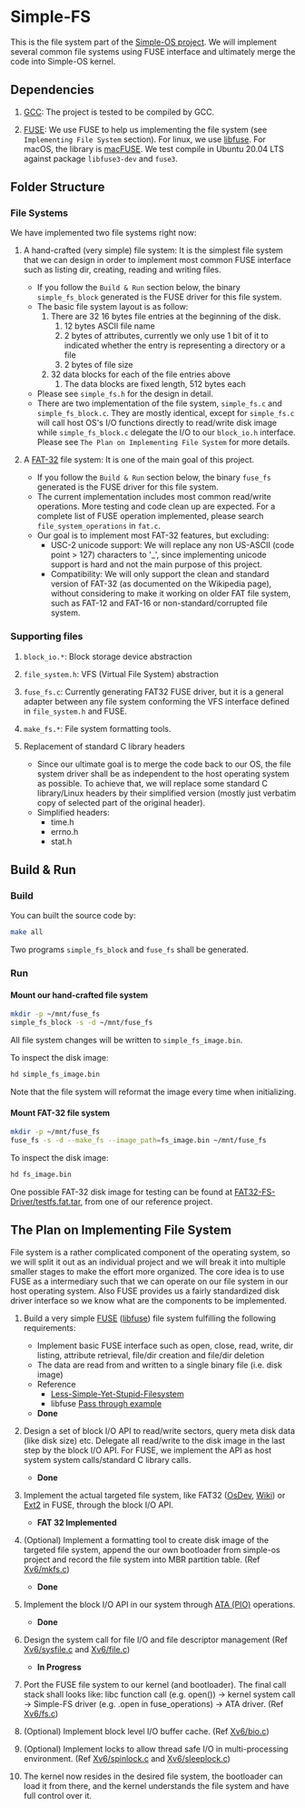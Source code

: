 # Simple-FS

This is the file system part of the [Simple-OS project](https://github.com/httpe/simple-os). We will implement several common file systems using FUSE interface and ultimately merge the code into Simple-OS kernel.

## Dependencies

1. [GCC](https://gcc.gnu.org/): The project is tested to be compiled by GCC.

1. [FUSE](https://en.wikipedia.org/wiki/Filesystem_in_Userspace): We use FUSE to help us implementing the file system (see `Implementing File System` section). For linux, we use [libfuse](https://github.com/libfuse/libfuse). For macOS, the library is [macFUSE](https://osxfuse.github.io/). We test compile in Ubuntu 20.04 LTS against package `libfuse3-dev` and `fuse3`.

## Folder Structure

### File Systems

We have implemented two file systems right now:

1. A hand-crafted (very simple) file system: It is the simplest file system that we can design in order to implement most common FUSE interface such as listing dir, creating, reading and writing files.
    - If you follow the `Build & Run` section below, the binary `simple_fs_block` generated is the FUSE driver for this file system.
    - The basic file system layout is as follow:
        1. There are 32 16 bytes file entries at the beginning of the disk.
            1. 12 bytes ASCII file name
            1. 2 bytes of attributes, currently we only use 1 bit of it to indicated whether the entry is representing a directory or a file
            1. 2 bytes of file size
        1. 32 data blocks for each of the file entries above
            1. The data blocks are fixed length, 512 bytes each
    - Please see `simple_fs.h` for the design in detail.
    - There are two implementation of the file system, `simple_fs.c` and `simple_fs_block.c`. They are mostly identical, except for `simple_fs.c` will call host OS's I/O functions directly to read/write disk image while `simple_fs_block.c` delegate the I/O to our `block_io.h` interface. Please see `The Plan on Implementing File System` for more details.

1. A [FAT-32](https://en.wikipedia.org/wiki/Design_of_the_FAT_file_system) file system: It is one of the main goal of this project.
    - If you follow the `Build & Run` section below, the binary `fuse_fs` generated is the FUSE driver for this file system.
    - The current implementation includes most common read/write operations. More testing and code clean up are expected. For a complete list of FUSE operation implemented, please search `file_system_operations` in `fat.c`.
    - Our goal is to implement most FAT-32 features, but excluding:
        - USC-2 unicode support: We will replace any non US-ASCII (code point > 127) characters to '_', since implementing unicode support is hard and not the main purpose of this project.
        - Compatibility: We will only support the clean and standard version of FAT-32 (as documented on the Wikipedia page), without considering to make it working on older FAT file system, such as FAT-12 and FAT-16 or non-standard/corrupted file system.

### Supporting files

1. `block_io.*`: Block storage device abstraction

1. `file_system.h`: VFS (Virtual File System) abstraction

1. `fuse_fs.c`: Currently generating FAT32 FUSE driver, but it is a general adapter between any file system conforming the VFS interface defined in `file_system.h` and FUSE.

1. `make_fs.*`: File system formatting tools.

1. Replacement of standard C library headers
    - Since our ultimate goal is to merge the code back to our OS, the file system driver shall be as independent to the host operating system as possible. To achieve that, we will replace some standard C library/Linux headers by their simplified version (mostly just verbatim copy of selected part of the original header).
    - Simplified headers:
        - time.h
        - errno.h
        - stat.h

## Build & Run

### Build

You can built the source code by:

```bash
make all
```

Two programs `simple_fs_block` and `fuse_fs` shall be generated.

### Run

#### Mount our hand-crafted file system

```bash
mkdir -p ~/mnt/fuse_fs
simple_fs_block -s -d ~/mnt/fuse_fs
```

All file system changes will be written to `simple_fs_image.bin`.

To inspect the disk image:

```bash
hd simple_fs_image.bin
```

Note that the file system will reformat the image every time when initializing.

#### Mount FAT-32 file system

```bash
mkdir -p ~/mnt/fuse_fs
fuse_fs -s -d --make_fs --image_path=fs_image.bin ~/mnt/fuse_fs
```

To inspect the disk image:

```bash
hd fs_image.bin
```

One possible FAT-32 disk image for testing can be found at [FAT32-FS-Driver/testfs.fat.tar](https://github.com/aroulin/FAT32-FS-Driver/blob/master/testfs.fat.tar), from one of our reference project.

## The Plan on Implementing File System

File system is a rather complicated component of the operating system, so we will split it out as an individual project and we will break it into multiple smaller stages to make the effort more organized. The core idea is to use FUSE as a intermediary such that we can operate on our file system in our host operating system. Also FUSE provides us a fairly standardized disk driver interface so we know what are the components to be implemented.

1. Build a very simple [FUSE](https://wiki.osdev.org/FUSE) ([libfuse](https://github.com/libfuse/libfuse)) file system fulfilling the following requirements:
    - Implement basic FUSE interface such as open, close, read, write, dir listing, attribute retrieval, file/dir creation and file/dir deletion
    - The data are read from and written to a single binary file (i.e. disk image)
    - Reference
        - [Less-Simple-Yet-Stupid-Filesystem](https://maastaar.net/fuse/linux/filesystem/c/2019/09/28/writing-less-simple-yet-stupid-filesystem-using-FUSE-in-C/)
        - libfuse [Pass through example](https://github.com/libfuse/libfuse/blob/master/example/passthrough.c)
    - **Done**

1. Design a set of block I/O API to read/write sectors, query meta disk data (like disk size) etc. Delegate all read/write to the disk image in the last step by the block I/O API. For FUSE, we implement the API as host system system calls/standard C library calls.
    - **Done**

1. Implement the actual targeted file system, like FAT32 ([OsDev]((https://wiki.osdev.org/FAT32)), [Wiki](https://en.wikipedia.org/wiki/Design_of_the_FAT_file_system)) or [Ext2](https://wiki.osdev.org/Ext2) in FUSE, through the block I/O API.
    - **FAT 32 Implemented**

1. (Optional) Implement a formatting tool to create disk image of the targeted file system, append the our own bootloader from simple-os project and record the file system into MBR partition table. (Ref [Xv6/mkfs.c](https://github.com/mit-pdos/xv6-public/blob/master/mkfs.c))
    - **Done**

1. Implement the block I/O API in our system through [ATA (PIO)](https://wiki.osdev.org/ATA_PIO_Mode) operations.
    - **Done**

1. Design the system call for file I/O and file descriptor management (Ref [Xv6/sysfile.c](https://github.com/mit-pdos/xv6-public/blob/master/sysfile.c) and [Xv6/file.c](https://github.com/mit-pdos/xv6-public/blob/master/file.c))
    - **In Progress**

1. Port the FUSE file system to our kernel (and bootloader). The final call stack shall looks like: libc function call (e.g. open()) -> kernel system call -> Simple-FS driver (e.g. .open in fuse_operations) -> ATA driver. (Ref [Xv6/fs.c](https://github.com/mit-pdos/xv6-public/blob/master/fs.c))

1. (Optional) Implement block level I/O buffer cache. (Ref [Xv6/bio.c](https://github.com/mit-pdos/xv6-public/blob/master/bio.c))

1. (Optional) Implement locks to allow thread safe I/O in multi-processing environment. (Ref [Xv6/spinlock.c](https://github.com/mit-pdos/xv6-public/blob/master/spinlock.c) and [Xv6/sleeplock.c](https://github.com/mit-pdos/xv6-public/blob/master/sleeplock.c))

1. The kernel now resides in the desired file system, the bootloader can load it from there, and the kernel understands the file system and have full control over it.
